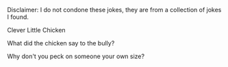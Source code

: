 Disclaimer: I do not condone these jokes, they are from a collection of jokes I found.

Clever Little Chicken

What did the chicken say to the bully?


Why don't you peck on someone your own size?

